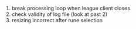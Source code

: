 1. break processing loop when league client closes
2. check validity of log file (look at past 2)
3. resizing incorrect after rune selection

